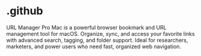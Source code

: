 # .github
URL Manager Pro Mac is a powerful browser bookmark and URL management tool for macOS. Organize, sync, and access your favorite links with advanced search, tagging, and folder support. Ideal for researchers, marketers, and power users who need fast, organized web navigation.
